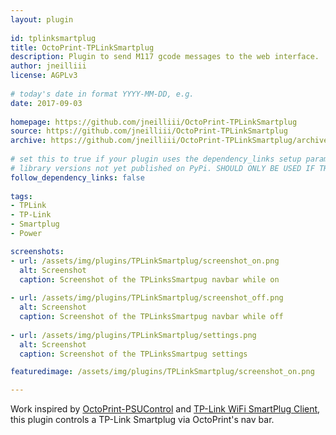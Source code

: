 ```yaml
---
layout: plugin
    
id: tplinksmartplug
title: OctoPrint-TPLinkSmartplug
description: Plugin to send M117 gcode messages to the web interface.
author: jneilliii
license: AGPLv3
    
# today's date in format YYYY-MM-DD, e.g.
date: 2017-09-03
    
homepage: https://github.com/jneilliii/OctoPrint-TPLinkSmartplug
source: https://github.com/jneilliii/OctoPrint-TPLinkSmartplug
archive: https://github.com/jneilliii/OctoPrint-TPLinkSmartplug/archive/master.zip
    
# set this to true if your plugin uses the dependency_links setup parameter to include
# library versions not yet published on PyPi. SHOULD ONLY BE USED IF THERE IS NO OTHER OPTION!
follow_dependency_links: false
    
tags:
- TPLink
- TP-Link
- Smartplug
- Power

screenshots: 
- url: /assets/img/plugins/TPLinkSmartplug/screenshot_on.png
  alt: Screenshot
  caption: Screenshot of the TPLinksSmartpug navbar while on
  
- url: /assets/img/plugins/TPLinkSmartplug/screenshot_off.png
  alt: Screenshot
  caption: Screenshot of the TPLinksSmartpug navbar while off
  
- url: /assets/img/plugins/TPLinkSmartplug/settings.png
  alt: Screenshot
  caption: Screenshot of the TPLinksSmartpug settings

featuredimage: /assets/img/plugins/TPLinkSmartplug/screenshot_on.png

---
```

    
Work inspired by [OctoPrint-PSUControl](https://github.com/kantlivelong/OctoPrint-PSUControl) and [TP-Link WiFi SmartPlug Client](https://github.com/softScheck/tplink-smartplug), this plugin controls a TP-Link Smartplug via OctoPrint's nav bar. 

